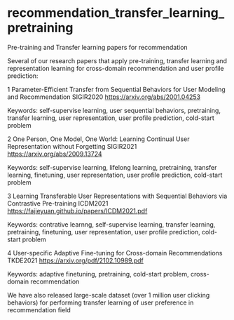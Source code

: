 # recommendation_transfer_learning_pretraining
Pre-training and Transfer learning papers for recommendation 

Several of our research papers that apply pre-training, transfer learning and representation learning for cross-domain recommendation and user profile prediction:

1 Parameter-Efficient Transfer from Sequential Behaviors for User Modeling and Recommendation SIGIR2020 https://arxiv.org/abs/2001.04253

Keywords: self-supervise learning, user sequential behaviors, pretraining, transfer learning, user representation, user profile prediction, cold-start problem

2 One Person, One Model, One World: Learning Continual User Representation without Forgetting SIGIR2021 https://arxiv.org/abs/2009.13724

Keywords: self-supervise learning, lifelong learning, pretraining, transfer learning, finetuning, user representation, user profile prediction, cold-start problem

3 Learning Transferable User Representations with Sequential Behaviors via Contrastive Pre-training ICDM2021 https://fajieyuan.github.io/papers/ICDM2021.pdf

Keywords: contrative learnng, self-supervise learning, transfer learning,  pretraining, finetuning, user representation, user profile prediction, cold-start problem

4 User-specific Adaptive Fine-tuning for Cross-domain Recommendations TKDE2021 https://arxiv.org/pdf/2102.10989.pdf

Keywords: adaptive finetuning, pretraining, cold-start problem, cross-domain recommendation

We have also released large-scale dataset (over 1 million user clicking behaviors) for performing transfer learning of user preference in recommendation field
